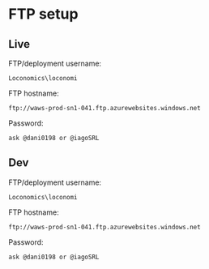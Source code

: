 # FTP setup
## Live
FTP/deployment username:
```
Loconomics\loconomi
```
FTP hostname:
```
ftp://waws-prod-sn1-041.ftp.azurewebsites.windows.net
```
Password:
```
ask @dani0198 or @iagoSRL
```
## Dev
FTP/deployment username:
```
Loconomics\loconomi
```
FTP hostname:
```
ftp://waws-prod-sn1-041.ftp.azurewebsites.windows.net
```
Password:
```
ask @dani0198 or @iagoSRL
```
